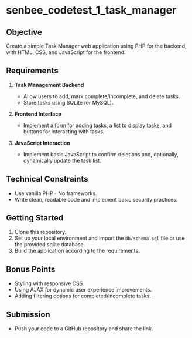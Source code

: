 # senbee_codetest_1_task_manager

## Objective
Create a simple Task Manager web application using PHP for the backend, with HTML, CSS, and JavaScript for the frontend.

## Requirements
1. **Task Management Backend**
   - Allow users to add, mark complete/incomplete, and delete tasks.
   - Store tasks using SQLite (or MySQL).

2. **Frontend Interface**
   - Implement a form for adding tasks, a list to display tasks, and buttons for interacting with tasks.

3. **JavaScript Interaction**
   - Implement basic JavaScript to confirm deletions and, optionally, dynamically update the task list.

## Technical Constraints
- Use vanilla PHP - No frameworks.
- Write clean, readable code and implement basic security practices.

## Getting Started
1. Clone this repository.
2. Set up your local environment and import the `db/schema.sql` file or use the provided sqlite database.
3. Build the application according to the requirements.

## Bonus Points
- Styling with responsive CSS.
- Using AJAX for dynamic user experience improvements.
- Adding filtering options for completed/incomplete tasks.

## Submission
- Push your code to a GitHub repository and share the link.
